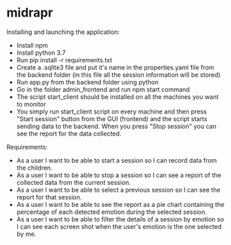 # midrapr

Installing and launching the application:
 * Install npm
 * Install python 3.7
 * Run pip install -r requirements.txt
 * Create a .sqlite3 file and put it's name in the properties.yaml file from the backend folder (in this file all the
 session information will be stored)
 * Run app.py from the backend folder using python
 * Go in the folder admin_frontend and run npm start command
 * The script start_client should be installed on all the machines you want to monitor
 * You simply run start_client script on every machine and then press "Start session" button from the GUI (frontend) 
 and the script starts sending data to the backend. When you press "Stop session" you can see the report for the data
 collected. 

Requirements:
 * As a user I want to be able to start a session so I can record data from the children.
 * As a user I want to be able to stop a session so I can see a report of the collected data from the current session.
 * As a user I want to be able to select a previous session so I can see the report for that session.
 * As a user I want to be able to see the report as a pie chart containing the percentage of each detected emotion 
 during the selected session.
 * As a user I want to be able to filter the details of a session by emotion so I can see each screen shot when the 
 user's emotion is the one selected by me.